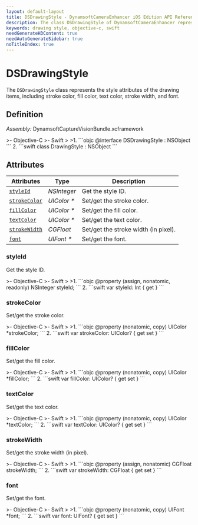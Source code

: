 ```yaml
---
layout: default-layout
title: DSDrawingStyle - DynamsoftCameraEnhancer iOS Edition API Reference
description: The class DSDrawingStyle of DynamsoftCameraEnhancer represents the style attributes of the drawing items, including stroke color, fill color, text color, stroke width, and font.
keywords: drawing style, objective-c, swift
needGenerateH3Content: true
needAutoGenerateSidebar: true
noTitleIndex: true
---
```


# DSDrawingStyle

The `DSDrawingStyle` class represents the style attributes of the drawing items, including stroke color, fill color, text color, stroke width, and font.

## Definition

*Assembly:* DynamsoftCaptureVisionBundle.xcframework

<div class="sample-code-prefix"></div>
>- Objective-C
>- Swift
>
>1. 
```objc
@interface DSDrawingStyle : NSObject
```
2. 
```swift
class DrawingStyle : NSObject
```

## Attributes

| Attributes | Type | Description |
| ---------- | ---- | ----------- |
| [`styleId`](#styleid) | *NSInteger* |Get the style ID. |
| [`strokeColor`](#strokecolor) | *UIColor \** | Set/get the stroke color. |
| [`fillColor`](#fillcolor) | *UIColor \** | Set/get the fill color. |
| [`textColor`](#textcolor) | *UIColor \** | Set/get the text color. |
| [`strokeWidth`](#strokewidth) | *CGFloat* | Set/get the stroke width (in pixel). |
| [`font`](#font) | *UIFont \** | Set/get the font. |

### styleId

Get the style ID.

<div class="sample-code-prefix"></div>
>- Objective-C
>- Swift
>
>1. 
```objc
@property (assign, nonatomic, readonly) NSInteger styleId;
```
2. 
```swift
var styleId: Int { get }
```

### strokeColor

Set/get the stroke color.

<div class="sample-code-prefix"></div>
>- Objective-C
>- Swift
>
>1. 
```objc
@property (nonatomic, copy) UIColor *strokeColor;
```
2. 
```swift
var strokeColor: UIColor? { get set }
```

### fillColor

Set/get the fill color.

<div class="sample-code-prefix"></div>
>- Objective-C
>- Swift
>
>1. 
```objc
@property (nonatomic, copy) UIColor *fillColor;
```
2. 
```swift
var fillColor: UIColor? { get set }
```

### textColor

Set/get the text color.

<div class="sample-code-prefix"></div>
>- Objective-C
>- Swift
>
>1. 
```objc
@property (nonatomic, copy) UIColor *textColor;
```
2. 
```swift
var textColor: UIColor? { get set }
```

### strokeWidth

Set/get the stroke width (in pixel).

<div class="sample-code-prefix"></div>
>- Objective-C
>- Swift
>
>1. 
```objc
@property (assign, nonatomic) CGFloat strokeWidth;
```
2. 
```swift
var strokeWidth: CGFloat { get set }
```

### font

Set/get the font.

<div class="sample-code-prefix"></div>
>- Objective-C
>- Swift
>
>1. 
```objc
@property (nonatomic, copy) UIFont *font;
```
2. 
```swift
var font: UIFont? { get set }
```
